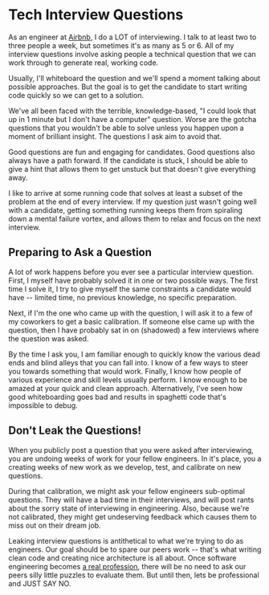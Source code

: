 # Tech Interview Questions #

As an engineer at [Airbnb](https://www.airbnb.com), I do a LOT of interviewing.
I talk to at least two to three people a week, but sometimes it's as many as 5 or 6.
All of my interview questions involve asking people a technical question that we can work through to generate real, working code.

Usually, I'll whiteboard the question and we'll spend a moment talking about possible approaches.
But the goal is to get the candidate to start writing code quickly so we can get to a solution.

We've all been faced with the terrible, knowledge-based, "I could look that up in 1 minute but I don't have a computer" question.
Worse are the gotcha questions that you wouldn't be able to solve unless you happen upon a moment of brilliant insight.
The questions I ask aim to avoid that.

Good questions are fun and engaging for candidates.
Good questions also always have a path forward.
If the candidate is stuck, I should be able to give a hint that allows them to get unstuck but that doesn't give everything away.

I like to arrive at some running code that solves at least a subset of the problem at the end of every interview.
If my question just wasn't going well with a candidate, getting something running keeps them from spiraling down a mental failure vortex, and allows them to relax and focus on the next interview.

## Preparing to Ask a Question ##

A lot of work happens before you ever see a particular interview question.
First, I myself have probably solved it in one or two possible ways.
The first time I solve it, I try to give myself the same constraints a candidate would have -- limited time, no previous knowledge, no specific preparation.

Next, if I'm the one who came up with the question, I will ask it to a few of my coworkers to get a basic calibration.
If someone else came up with the question, then I have probably sat in on (shadowed) a few interviews where the question was asked.

By the time I ask you, I am familiar enough to quickly know the various dead ends and blind alleys that you can fall into.
I know of a few ways to steer you towards something that would work.
Finally, I know how people of various experience and skill levels usually perform.
I know enough to be amazed at your quick and clean approach.
Alternatively, I've seen how good whiteboarding goes bad and results in spaghetti code that's impossible to debug.

## Don't Leak the Questions! ##

When you publicly post a question that you were asked after interviewing, you are undoing weeks of work for your fellow engineers.
In it's place, you a creating weeks of new work as we develop, test, and calibrate on new questions.

During that calibration, we might ask your fellow engineers sub-optimal questions.
They will have a bad time in their interviews, and will post rants about the sorry state of interviewing in engineering.
Also, because we're not calibrated, they might get undeserving feedback which causes them to miss out on their dream job.

Leaking interview questions is antithetical to what we're trying to do as engineers.
Our goal should be to spare our peers work -- that's what writing clean code and creating nice architecture is all about.
Once software engineering becomes [a real profession](http://michaelochurch.wordpress.com/2012/11/18/programmers-dont-need-a-union-we-need-a-profession/), there will be no need to ask our peers silly little puzzles to evaluate them.
But until then, lets be professional and JUST SAY NO.
